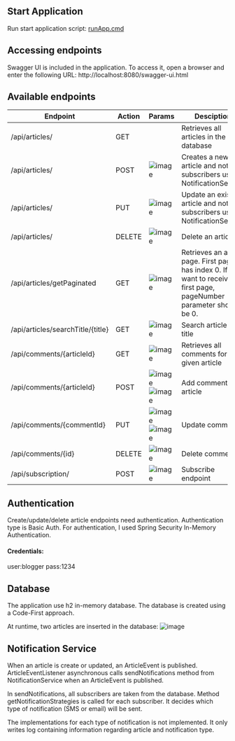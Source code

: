 ## Start Application

Run start application script: [runApp.cmd](https://github.com/IleanaDanielescu/Blog/blob/master/runApp.cmd)

## Accessing endpoints

Swagger UI is included in the application. To access it, open a browser and enter the following URL: http://localhost:8080/swagger-ui.html

## Available endpoints

Endpoint | Action | Params | Desciption
------------ | ------------- | ------- | -------
/api/articles/| GET || Retrieves all articles in the database
/api/articles/| POST |![image](https://user-images.githubusercontent.com/70023092/91549702-016f6100-e930-11ea-9912-d900c99681af.png)| Creates a new article and notifies subscribers using NotificationService
/api/articles/| PUT | ![image](https://user-images.githubusercontent.com/70023092/91548454-10551400-e92e-11ea-972e-6947a07d9e5b.png) | Update an existing article  and notifies subscribers using NotificationService
/api/articles/| DELETE |![image](https://user-images.githubusercontent.com/70023092/91548590-4397a300-e92e-11ea-8e21-73ad78b1ed8d.png) | Delete an article.
/api/articles/getPaginated| GET|![image](https://user-images.githubusercontent.com/70023092/91548753-89546b80-e92e-11ea-8c9f-82bf884f9ea4.png)| Retrieves an article page. First page has index 0. If you want to receive the first page, pageNumber parameter should be 0.
/api/articles/searchTitle/{title}|GET|![image](https://user-images.githubusercontent.com/70023092/91548666-64f88f00-e92e-11ea-9bc9-babc334686d6.png)| Search article by title
/api/comments/{articleId}| GET |![image](https://user-images.githubusercontent.com/70023092/91553072-8315bd80-e935-11ea-9d37-b9fe3a7346f0.png)| Retrieves all comments for a given article
/api/comments/{articleId}| POST|![image](https://user-images.githubusercontent.com/70023092/91553132-96288d80-e935-11ea-824a-daa3eddb3a5e.png)![image](https://user-images.githubusercontent.com/70023092/91553209-b0626b80-e935-11ea-8b07-9ce2e32f18b8.png)| Add comment to article
/api/comments/{commentId}| PUT |![image](https://user-images.githubusercontent.com/70023092/91553291-d12ac100-e935-11ea-9b0d-3cc3c14b2439.png)![image](https://user-images.githubusercontent.com/70023092/91553321-e0117380-e935-11ea-8744-a10878356a77.png)| Update comment
/api/comments/{id}| DELETE |![image](https://user-images.githubusercontent.com/70023092/91553351-ec95cc00-e935-11ea-8786-0ab9fc494ec9.png)| Delete comment
/api/subscription/| POST|![image](https://user-images.githubusercontent.com/70023092/91554569-0b955d80-e938-11ea-9b69-f575483d7d25.png)| Subscribe endpoint


## Authentication

Create/update/delete article endpoints need authentication. Authentication type is Basic Auth. For authentication, I used Spring Security In-Memory Authentication.
#### Credentials:
user:blogger
pass:1234

## Database

The application use h2 in-memory database. The database is created using a Code-First approach. 

At runtime, two articles are inserted in the database: 
![image](https://user-images.githubusercontent.com/70023092/91554048-097ecf00-e937-11ea-9efd-0aed88638e08.png)


## Notification Service

When an article is create or updated, an ArticleEvent is published. ArticleEventListener asynchronous calls sendNotifications method from NotificationService when an ArticleEvent is published. 

In sendNotifications, all subscribers are taken from the database. Method getNotificationStrategies is called for each subscriber. It decides which type of notification (SMS or email) will be sent.

The implementations for each type of notification is not implemented. It only writes log containing information regarding article and notification type.


